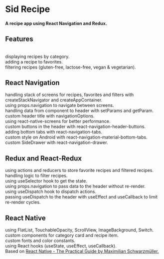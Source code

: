 <h1>Sid Recipe</h1>
<h4>A recipe app using React Navigation and Redux.</h4>

<h2>Features</h2><br>
displaying recipes by category.<br>
adding a recipe to favorites.<br>
filtering recipes (gluten-free, lactose-free, vegan & vegetarian).<br>
<h2>React Navigation</h2>
handling stack of screens for recipes, favorites and filters with createStackNavigator and createAppContainer.<br>
using props.navigation to navigate between screens.<br>
handling data from component to header with setParams and getParam.<br>
custom header title with navigationOptions.<br>
using react-native-screens for better performance.<br>
custom buttons in the header with react-navigation-header-buttons.<br>
adding bottom tabs with react-navigation-tabs.<br>
custom style on Android with react-navigation-material-bottom-tabs.<br>
custom SideDrawer with react-navigation-drawer.<br>
<h2>Redux and React-Redux</h2>
using actions and reducers to store favorite recipes and filtered recipes.<br>
handling logic to filter recipes.<br>
using useSelector hook to get the state.<br>
using props.navigation to pass data to the header without re-render.<br>
using useDispatch hook to dispatch actions.<br>
passing useDispatch to the header with useEffect and useCallback to limit re-render cycles.<br>
<h2>React Native</h2>
using FlatList, TouchableOpacity, ScrollView, ImageBackground, Switch.<br>
custom components for category card and recipe item.<br>
custom fonts and color constants.<br>
using React hooks (useState, useEffect, useCallback).<br>
Based on <a href="https://www.udemy.com/course/react-native-the-practical-guide/?utm_source=adwords&utm_medium=udemyads&utm_campaign=LongTail_la.EN_cc.INDIA&utm_content=deal4584&utm_term=_._ag_77882236463_._ad_533220806573_._kw__._de_c_._dm__._pl__._ti_dsa-1007766171312_._li_9062116_._pd__._&matchtype=b&gclid=CjwKCAiA1uKMBhAGEiwAxzvX91R-0Kg6AbWE-Wi2SDXY1Nk3n1r_zjRn2koWtGT068HJ8qPt8C2mChoCy4kQAvD_BwE">React Native - The Practical Guide by Maximilian Schwarzmüller.</a>
